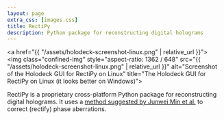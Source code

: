 ```yaml
---
layout: page
extra_css: [images.css]
title: RectiPy
description: Python package for reconstructing digital holograms
---
```


<a href="{{ "/assets/holodeck-screenshot-linux.png" | relative_url }}">
<img class="confined-img"
     style="aspect-ratio: 1362 / 648"
     src="{{ "/assets/holodeck-screenshot-linux.png" | relative_url }}"
     alt="Screenshot of the Holodeck GUI for RectiPy on Linux"
     title="The Holodeck GUI for RectiPy on Linux (it looks better on Windows)">
</a>

RectiPy is a proprietary cross-platform Python package for reconstructing digital
holograms.  It uses a [method suggested by Junwei Min et al.][paper] to correct (rectify)
phase aberrations.

[paper]: https://doi.org/10.1364/OL.42.000227
[GitLab]: https://gitlab.com/meribold/rectipy
